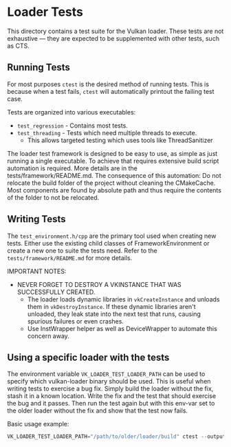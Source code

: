 
# Loader Tests

This directory contains a test suite for the Vulkan loader.
These tests are not exhaustive &mdash; they are expected to be supplemented with other tests, such as CTS.


## Running Tests

For most purposes `ctest` is the desired method of running tests.
This is because when a test fails, `ctest` will automatically printout the failing test case.

Tests are organized into various executables:
 * `test_regression` - Contains most tests.
 * `test_threading` - Tests which need multiple threads to execute.
   * This allows targeted testing which uses tools like ThreadSanitizer

The loader test framework is designed to be easy to use, as simple as just running a single executable. To achieve that requires extensive build script
automation is required. More details are in the tests/framework/README.md.
The consequence of this automation: Do not relocate the build folder of the project without cleaning the CMakeCache. Most components are found by absolute
path and thus require the contents of the folder to not be relocated.

## Writing Tests

The `test_environment.h/cpp` are the primary tool used when creating new tests. Either use the existing child classes of FrameworkEnvironment or create a new one
to suite the tests need. Refer to the `tests/framework/README.md` for more details.

IMPORTANT NOTES:
 * NEVER FORGET TO DESTROY A VKINSTANCE THAT WAS SUCCESSFULLY CREATED.
   * The loader loads dynamic libraries in `vkCreateInstance` and unloads them in `vkDestroyInstance`. If these dynamic libraries aren't unloaded, they leak state
   into the next test that runs, causing spurious failures or even crashes.
   * Use InstWrapper helper as well as DeviceWrapper to automate this concern away.

## Using a specific loader with the tests

The environment variable `VK_LOADER_TEST_LOADER_PATH` can be used to specify which vulkan-loader binary should be used.
This is useful when writing tests to exercise a bug fix.
Simply build the loader without the fix, stash it in a known location.
Write the fix and the test that should exercise the bug and it passes.
Then run the test again but with this env-var set to the older loader without the fix and show that the test now fails.

Basic usage example:
```c
VK_LOADER_TEST_LOADER_PATH="/path/to/older/loader/build" ctest --output-on-failure
```